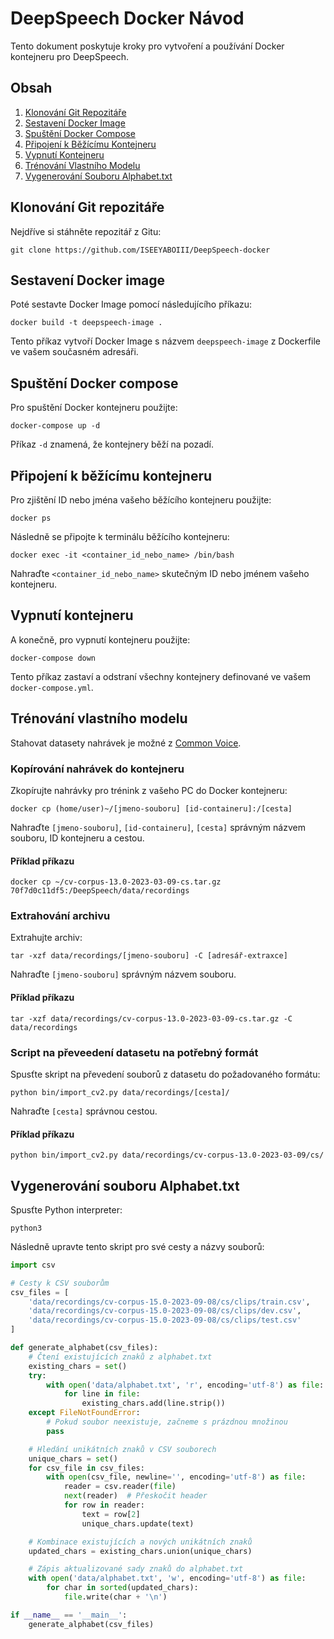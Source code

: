 
# DeepSpeech Docker Návod

Tento dokument poskytuje kroky pro vytvoření a používání Docker kontejneru pro DeepSpeech.

## Obsah
1. [Klonování Git Repozitáře](#Klonování-Git-repozitáře)
2. [Sestavení Docker Image](#Sestavení-Docker-image)
3. [Spuštění Docker Compose](#Spuštění-Docker-compose)
4. [Připojení k Běžícímu Kontejneru](Připojení-k-běžícímu-kontejneru)
5. [Vypnutí Kontejneru](#Vypnutí-kontejneru)
6. [Trénování Vlastního Modelu](#Trénování-vlastního-modelu)
7. [Vygenerování Souboru Alphabet.txt](#Vygenerování-souboru-alphabet.txt)

## Klonování Git repozitáře
Nejdříve si stáhněte repozitář z Gitu:
```
git clone https://github.com/ISEEYABOIII/DeepSpeech-docker
```

## Sestavení Docker image
Poté sestavte Docker Image pomocí následujícího příkazu:
```
docker build -t deepspeech-image .
```
Tento příkaz vytvoří Docker Image s názvem `deepspeech-image` z Dockerfile ve vašem současném adresáři.

## Spuštění Docker compose
Pro spuštění Docker kontejneru použijte:
```
docker-compose up -d
```
Příkaz `-d` znamená, že kontejnery běží na pozadí.

## Připojení k běžícímu kontejneru
Pro zjištění ID nebo jména vašeho běžícího kontejneru použijte:
```
docker ps
```
Následně se připojte k terminálu běžícího kontejneru:
```
docker exec -it <container_id_nebo_name> /bin/bash
```
Nahraďte `<container_id_nebo_name>` skutečným ID nebo jménem vašeho kontejneru.

## Vypnutí kontejneru
A konečně, pro vypnutí kontejneru použijte:
```
docker-compose down
```
Tento příkaz zastaví a odstraní všechny kontejnery definované ve vašem `docker-compose.yml`.

## Trénování vlastního modelu
Stahovat datasety nahrávek je možné z [Common Voice](https://commonvoice.mozilla.org/cs/datasets).

### Kopírování nahrávek do kontejneru
Zkopírujte nahrávky pro trénink z vašeho PC do Docker kontejneru:
```
docker cp (home/user)~/[jmeno-souboru] [id-containeru]:/[cesta]
```
Nahraďte `[jmeno-souboru]`, `[id-containeru]`, `[cesta]` správným názvem souboru, ID kontejneru a cestou.

#### Příklad příkazu
```
docker cp ~/cv-corpus-13.0-2023-03-09-cs.tar.gz 70f7d0c11df5:/DeepSpeech/data/recordings
```

### Extrahování archivu
Extrahujte archiv:
```
tar -xzf data/recordings/[jmeno-souboru] -C [adresář-extraxce]
```
Nahraďte `[jmeno-souboru]` správným názvem souboru.

#### Příklad příkazu
```
tar -xzf data/recordings/cv-corpus-13.0-2023-03-09-cs.tar.gz -C data/recordings
```

### Script na převeedení datasetu na potřebný formát
Spusťte skript na převedení souborů z datasetu do požadovaného formátu:
```
python bin/import_cv2.py data/recordings/[cesta]/
```
Nahraďte `[cesta]` správnou cestou.

#### Příklad příkazu
```
python bin/import_cv2.py data/recordings/cv-corpus-13.0-2023-03-09/cs/
```

## Vygenerování souboru Alphabet.txt
Spusťte Python interpreter:
```
python3
```
Následně upravte tento skript pro své cesty a názvy souborů:
```python
import csv

# Cesty k CSV souborům
csv_files = [
    'data/recordings/cv-corpus-15.0-2023-09-08/cs/clips/train.csv', 
    'data/recordings/cv-corpus-15.0-2023-09-08/cs/clips/dev.csv',
    'data/recordings/cv-corpus-15.0-2023-09-08/cs/clips/test.csv'
]

def generate_alphabet(csv_files):
    # Čtení existujících znaků z alphabet.txt
    existing_chars = set()
    try:
        with open('data/alphabet.txt', 'r', encoding='utf-8') as file:
            for line in file:
                existing_chars.add(line.strip())
    except FileNotFoundError:
        # Pokud soubor neexistuje, začneme s prázdnou množinou
        pass

    # Hledání unikátních znaků v CSV souborech
    unique_chars = set()
    for csv_file in csv_files:
        with open(csv_file, newline='', encoding='utf-8') as file:
            reader = csv.reader(file)
            next(reader)  # Přeskočit header
            for row in reader:
                text = row[2]
                unique_chars.update(text)

    # Kombinace existujících a nových unikátních znaků
    updated_chars = existing_chars.union(unique_chars)

    # Zápis aktualizované sady znaků do alphabet.txt
    with open('data/alphabet.txt', 'w', encoding='utf-8') as file:
        for char in sorted(updated_chars):
            file.write(char + '\n')

if __name__ == '__main__':
    generate_alphabet(csv_files)
```
